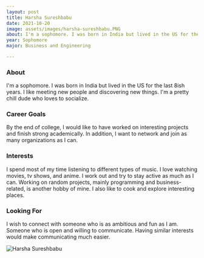 ```yaml
---
layout: post
title: Harsha Sureshbabu 
date: 2021-10-20
image: assets/images/harsha-sureshbabu.PNG
about: I'm a sophomore. I was born in India but lived in the US for the last 8ish years. I like meeting new people and discovering new things. I'm a pretty chill dude who loves to socialize.
year: Sophomore
major: Business and Engineering

---
```


### About

I'm a sophomore. I was born in India but lived in the US for the last 8ish years. I like meeting new people and discovering new things. I'm a pretty chill dude who loves to socialize.

### Career Goals

By the end of college, I would like to have worked on interesting projects and finish strong academically. In addition, I want to network and join as many organizations as I can.

### Interests

I spend most of my time listening to different types of music. I love watching movies, tv shows, and anime. I work out and try to stay active as much as I can. Working on random projects, mainly programming and business-related, is another hobby of mine. I also like to cook and explore interesting places. 

### Looking For

I wish to connect with someone who is as ambitious and fun as I am. Someone who is open and willing to communicate. Having similar interests would make communicating much easier.

<div class="text-center my-5">
    <img src="{ ../harsha-sureshbabu.PNG | absolute_url }" alt="Harsha Sureshbabu" class="rounded post-img" />
</div>
